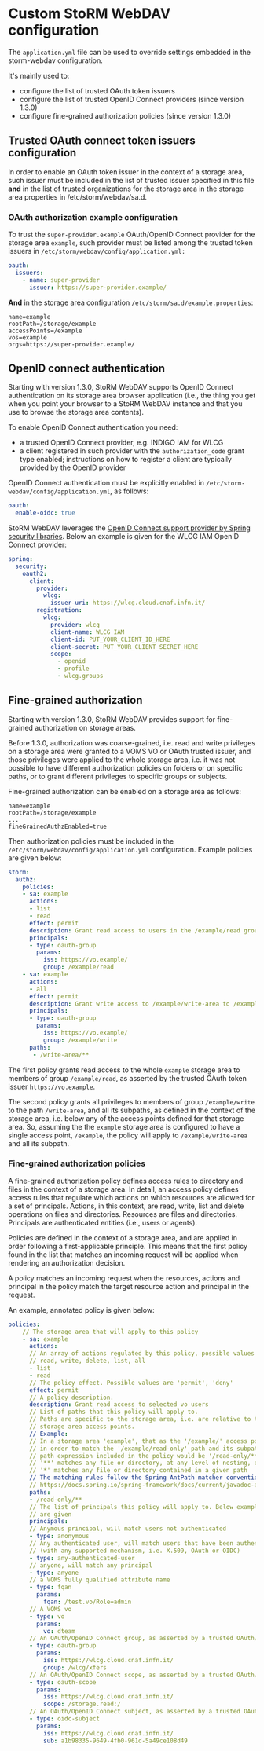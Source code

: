 # Custom StoRM WebDAV configuration

The `application.yml` file can be used to override settings embedded in the
storm-webdav configuration.

It's mainly used to:

- configure the list of trusted OAuth token issuers
- configure the list of trusted OpenID Connect providers (since version 1.3.0)
- configure fine-grained authorization policies (since version 1.3.0)

## Trusted OAuth connect token issuers configuration

In order to enable an OAuth token issuer in the context of a storage area, such
issuer must be included in the list of trusted issuer specified in this file
**and** in the list of trusted organizations for the storage area in the storage area
properties in /etc/storm/webdav/sa.d.

### OAuth authorization example configuration

To trust the `super-provider.example` OAuth/OpenID Connect provider for
the storage area `example`, such provider must be listed among the trusted
token issuers in `/etc/storm/webdav/config/application.yml:`

```yaml
oauth:
  issuers:
    - name: super-provider
      issuer: https://super-provider.example/
```

**And** in the storage area configuration `/etc/storm/sa.d/example.properties`:

```properties
name=example
rootPath=/storage/example
accessPoints=/example
vos=example
orgs=https://super-provider.example/
```

## OpenID connect authentication

Starting with version 1.3.0, StoRM WebDAV supports OpenID Connect
authentication on its storage area browser application (i.e., the thing you get
when you point your browser to a StoRM WebDAV instance and that you use to
browse the storage area contents).

To enable OpenID Connect authentication you need:

- a trusted OpenID Connect provider, e.g. INDIGO IAM for WLCG
- a client registered in such provider with the `authorization_code` grant type
  enabled; instructions on how to register a client are typically provided by
  the OpenID provider

OpenID Connect authentication must be explicitly enabled in
`/etc/storm-webdav/config/application.yml`, as follows:

```yaml
oauth:
  enable-oidc: true
```

StoRM WebDAV leverages the [OpenID Connect support provider by Spring security
libraries][spring-oidc-support]. Below an example is given for the WLCG IAM
OpenID Connect provider:

```yaml
spring:
  security:
    oauth2:
      client:
        provider:
          wlcg:
            issuer-uri: https://wlcg.cloud.cnaf.infn.it/
        registration:
          wlcg:
            provider: wlcg
            client-name: WLCG IAM
            client-id: PUT_YOUR_CLIENT_ID_HERE
            client-secret: PUT_YOUR_CLIENT_SECRET_HERE
            scope:
              - openid
              - profile
              - wlcg.groups
```

## Fine-grained authorization

Starting with version 1.3.0, StoRM WebDAV provides support for fine-grained authorization on storage areas.

Before 1.3.0, authorization was coarse-grained, i.e. read and write privileges on a storage area were granted to a VOMS VO or OAuth trusted issuer, and those privileges were applied to the whole storage area, i.e. it was not possible to have different authorization policies on folders or on specific paths, or to grant different privileges to specific groups or subjects.

Fine-grained authorization can be enabled on a storage area as follows:

```properties
name=example
rootPath=/storage/example
...
fineGrainedAuthzEnabled=true
```

Then authorization policies must be included in the `/etc/storm/webdav/config/application.yml` configuration. Example policies are given below:

```yaml
storm:
  authz:
    policies:
    - sa: example
      actions:
      - list
      - read
      effect: permit
      description: Grant read access to users in the /example/read group
      principals:
      - type: oauth-group
        params:
          iss: https://vo.example/
          group: /example/read
    - sa: example
      actions:
      - all
      effect: permit
      description: Grant write access to /example/write-area to /example/write users
      principals:
      - type: oauth-group
        params:
          iss: https://vo.example/
          group: /example/write
      paths:
       - /write-area/**
```

The first policy grants read access to the whole `example` storage area to members
of group `/example/read`, as asserted by the trusted OAuth token issuer `https://vo.example`.

The second policy grants all privileges to members of group `/example/write` to the path `/write-area`,
and all its subpaths, as defined in the context of the storage area, i.e. below any of the access points defined for that storage
area. So, assuming the the `example` storage area is configured to have a single access point, `/example`, the policy will
apply to `/example/write-area` and all its subpath.

### Fine-grained authorization policies

A fine-grained authorization policy defines access rules to directory and files in the context of a storage area.
In detail, an access policy defines access rules that regulate which actions on which resources are allowed for a set of principals.
Actions, in this context, are read, write, list and delete operations on files and directories. Resources are files and directories. Principals are authenticated entities (i.e., users or agents).

Policies are defined in the context of a storage area, and are applied in order following a first-applicable principle.
This means that the first policy found in the list that matches an incoming request will be applied when rendering an authorization
decision.

A policy matches an incoming request when the resources, actions and principal in the policy match the target resource action
and principal in the request.

An example, annotated policy is given below:

```yaml
policies:
    // The storage area that will apply to this policy
    - sa: example
      actions:
      // An array of actions regulated by this policy, possible values are
      // read, write, delete, list, all
      - list
      - read
      // The policy effect. Possible values are 'permit', 'deny'
      effect: permit
      // A policy description.
      description: Grant read access to selected vo users
      // List of paths that this policy will apply to.
      // Paths are specific to the storage area, i.e. are relative to the
      // storage area access points. 
      // Example:
      // In a storage area 'example', that as the '/example/' access point,
      // in order to match the '/example/read-only' path and its subpaths, the
      // path expression included in the policy would be '/read-only/**'
      // '**' matches any file or directory, at any level of nesting, of a given path
      // '*' matches any file or directory contained in a given path
      // The matching rules follow the Spring AntPath matcher conventions, see:
      // https://docs.spring.io/spring-framework/docs/current/javadoc-api/org/springframework/util/AntPathMatcher.html
      paths:
      - /read-only/**
      // The list of principals this policy will apply to. Below examples of principals 
      // are given
      principals:
      // Anymous principal, will match users not authenticated
      - type: anonymous 
      // Any authenticated user, will match users that have been authenticated
      // (with any supported mechanism, i.e. X.509, OAuth or OIDC)
      - type: any-authenticated-user
      // anyone, will match any principal
      - type: anyone
      // a VOMS fully qualified attribute name
      - type: fqan
        params:
          fqan: /test.vo/Role=admin
      // A VOMS vo
      - type: vo
        params:
          vo: dteam
      // An OAuth/OpenID Connect group, as asserted by a trusted OAuth/OpenID Connect token issuer
      - type: oauth-group
        params:
          iss: https://wlcg.cloud.cnaf.infn.it/
          group: /wlcg/xfers
      // An OAuth/OpenID Connect scope, as asserted by a trusted OAuth/OpenID Connect token issuer
      - type: oauth-scope
        params:
          iss: https://wlcg.cloud.cnaf.infn.it/
          scope: /storage.read:/
      // An OAuth/OpenID Connect subject, as asserted by a trusted OAuth/OpenID Connect token issuer
      - type: oidc-subject
        params:
          iss: https://wlcg.cloud.cnaf.infn.it/
          sub: a1b98335-9649-4fb0-961d-5a49ce108d49
```

[spring-oidc-support]: https://docs.spring.io/spring-boot/docs/2.1.12.RELEASE/reference/html/boot-features-security.html#boot-features-security-oauth2-client

